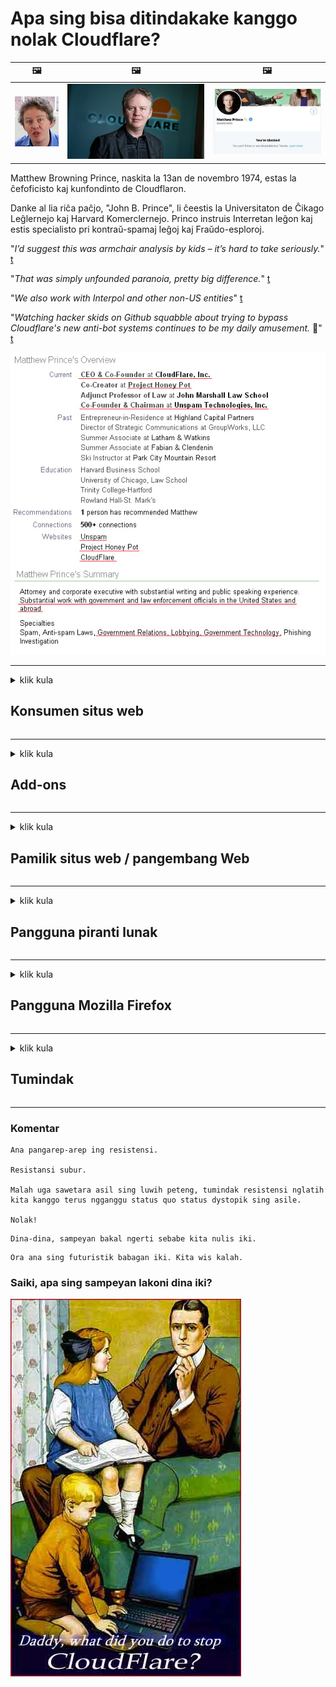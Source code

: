 # Apa sing bisa ditindakake kanggo nolak Cloudflare?

| 🖼 | 🖼 | 🖼 |
| --- | --- | --- |
| ![](../image/matthew_prince_teen.jpg) | ![](../image/matthew_prince.jpg) | ![](../image/blockedbymatthewprince.jpg) |


Matthew Browning Prince, naskita la 13an de novembro 1974, estas la ĉefoficisto kaj kunfondinto de Cloudflaron.

Danke al lia riĉa paĉjo, "John B. Prince", li ĉeestis la Universitaton de Ĉikago Leĝlernejo kaj Harvard Komerclernejo.
Princo instruis Interretan leĝon kaj estis specialisto pri kontraŭ-spamaj leĝoj kaj Fraŭdo-esploroj.


"*I’d suggest this was armchair analysis by kids – it’s hard to take seriously.*" [t](https://www.theguardian.com/technology/2015/nov/19/cloudflare-accused-by-anonymous-helping-isis)

"*That was simply unfounded paranoia, pretty big difference.*"  [t](https://twitter.com/xxdesmus/status/992757936123359233)

"*We also work with Interpol and other non-US entities*" [t](https://twitter.com/eastdakota/status/1203028504184360960)

"*Watching hacker skids on Github squabble about trying to bypass Cloudflare's new anti-bot systems continues to be my daily amusement.* 🍿" [t](https://twitter.com/eastdakota/status/1273277839102656515)


![](../image/whoismp.jpg)

---


<details>
<summary>klik kula

## Konsumen situs web
</summary>


- Yen situs web sing sampeyan seneng nggunakake Cloudflare, jarakake supaya ora nggunakake Cloudflare.
  - Whining ing media sosial kayata Facebook, Reddit, Twitter utawa Mastodon ora ana bedane. [Tindakan luwih banter tinimbang tagar.](https://twitter.com/phyzonloop/status/1274132092490862594)
  - Coba kontak karo pamilik situs web yen sampeyan pengin migunani.

[Cloudflare ujar](https://github.com/Eloston/ungoogled-chromium/issues/783):
```
Disaranake sampeyan menghubungi administrator kanggo layanan utawa situs tartamtu sing sampeyan lakoni lan nuduhake pengalaman sampeyan.
```

[Yen sampeyan ora njaluk, pemilik situs web ora bakal ngerti masalah iki.](../PEOPLE.md)

![](../image/liberapay.jpg)

[Tuladha sing sukses](https://counterpartytalk.org/t/turn-off-cloudflare-on-counterparty-co-plz/164/5).<br>
Sampeyan duwe masalah? [Ngunggahake swara saiki.](https://github.com/maraoz/maraoz.github.io/issues/1) Tuladha ing ngisor iki.

```
Sampeyan mung mbantu sensor perusahaan lan pengawasan massal.
https://git.sdf.org/deCloudflare/cloudflare-tor/src/branch/master/README.md
```

```
Kaca web sampeyan ana ing taman berdhelik pribadi CloudFlare sing nglanggar privasi.
https://git.sdf.org/deCloudflare/cloudflare-tor/
```

- Luangake wektu kanggo maca kabijakan privasi situs web.
  - yen situs web kasebut ana ing mburi Cloudflare utawa situs web nggunakake layanan sing gegandhengan karo Cloudflare.

Kudu nerangake apa "Cloudflare" kasebut, lan njaluk idin kanggo nuduhake data karo Cloudflare. Gagal nglakoni bakal nyebabake pelanggaran kepercayaan lan situs web sing dimaksud kudu dihindari.

[Tuladha kabijakan privasi sing bisa ditampa ing kene](https://archive.is/bDlTz) ("Subprocessors" > "Entity Name")

```
Aku wis maca kabijakan privasi sampeyan lan aku ora bisa nemokake tembung Cloudflare.
Aku nolak nuduhake data karo sampeyan yen sampeyan terus menehi data ing Cloudflare.
https://git.sdf.org/deCloudflare/cloudflare-tor/
```

Iki minangka conto kabijakan privasi sing ora duwe tembung Cloudflare.
[Liberland Jobs](https://archive.is/daKIr) [privacy policy](https://docsend.com/view/feiwyte):

![](../image/cfwontobey.jpg)

Cloudflare duwe kabijakan privasi dhewe.
[Cloudflare seneng karo wong sing doxxing.](https://www.reddit.com/r/GamerGhazi/comments/2s64fe/be_wary_reporting_to_cloudflare/)

Mangkene conto sing apik kanggo formulir pendaftaran situs web.
AFAIK, situs web nol nindakake iki. Apa sampeyan bakal dipercaya?

```
Kanthi ngeklik "Mlebu kanggo XYZ", sampeyan setuju karo syarat layanan lan pernyataan privasi.
Sampeyan uga setuju kanggo nuduhake data karo Cloudflare lan uga setuju karo pernyataan privasi cloudflare.
Yen Cloudflare ngeculake informasi sampeyan utawa ora ngidini sampeyan nyambung menyang server, iku dudu kaluputane. [*]

[ Ndhaptar ] [ Aku ora setuju ]
```
[*] [PEOPLE.md](../PEOPLE.md)


- Coba aja nggunakake layanane. Elinga yen sampeyan ditonton dening Cloudflare.
  - ["I'm in your TLS, sniffin' your passworz"](../image/iminurtls.jpg)

- Telusuri situs web liyane. Ana alternatif lan kesempatan ing internet!

- Mestekake kanca supaya nggunakake Tor saben dina.
  - Anonimitas kudu dadi standar internet mbukak!
  - [Elinga yen proyek Tor ora seneng karo proyek iki.](../HISTORY.md)

</details>

------

<details>
<summary>klik kula

## Add-ons
</summary>

- Yen browser sampeyan yaiku Firefox, Tor Browser, utawa Chromium Ungoogled, gunakake salah siji add-on ing ngisor iki.
  - Yen sampeyan pengin nambah add-on anyar takon luwih dhisik.


| Jeneng | Pangembang | Dhukungan | Bisa Blokir | Ora Bisa ngabari | Chrome |
| -------- | -------- | -------- | -------- | -------- | -------- |
| [Bloku Cloudflaron MITM-Atakon](../subfiles/about.bcma.md) | #Addon | [ ? ](README.md) | **Nggih**     | **Nggih**     |  **Nggih** |
| [Ĉu ligoj estas vundeblaj al MITM-atako?](../subfiles/about.ismm.md) | #Addon | [ ? ](README.md) | Ora     | **Nggih**     |  **Nggih** |
| [Ĉu ĉi tiuj ligoj blokos Tor-uzanton?](../subfiles/about.isat.md) | #Addon | [ ? ](README.md) | Ora     | **Nggih**     |  **Nggih** |
| [Block Cloudflare MITM Attack](https://trac.torproject.org/projects/tor/attachment/ticket/24351/block_cloudflare_mitm_attack-1.0.14.1-an%2Bfx.xpi)<br>[**DELETED BY TOR PROJECT**](../HISTORY.md) | nullius | [ ? ](tool/block_cloudflare_mitm_fx), [Link](README.md) | **Nggih**     | **Nggih**     |  Ora |
| [TPRB](http://34ahehcli3epmhbu2wbl6kw6zdfl74iyc4vg3ja4xwhhst332z3knkyd.onion/) | Sw | [ ? ](http://34ahehcli3epmhbu2wbl6kw6zdfl74iyc4vg3ja4xwhhst332z3knkyd.onion/) | **Nggih**     | **Nggih**     |  Ora |
| [Detect Cloudflare](https://addons.mozilla.org/en-US/firefox/addon/detect-cloudflare/) | Frank Otto | [ ? ](https://github.com/traktofon/cf-detect) | Ora     | **Nggih**     |  Ora |
| [True Sight](https://addons.mozilla.org/en-US/firefox/addon/detect-cloudflare-plus/) | claustromaniac | [ ? ](https://github.com/claustromaniac/detect-cloudflare-plus) | Ora     | **Nggih**     |  Ora |
| [Which Cloudflare datacenter am I visiting?](https://addons.mozilla.org/en-US/firefox/addon/cf-pop/) | 依云 | [ ? ](https://github.com/lilydjwg/cf-pop) | Ora     | **Nggih**     |  Ora |


- "Decentraleyes" bisa mungkasi sambungan menyang "CDNJS (Cloudflare)".
  - Iki ngalangi akeh panjaluk supaya ora tekan jaringan, lan nglayani file lokal supaya situs ora rusak.
  - Pangembang mangsuli: "[very concerning indeed](https://github.com/Synzvato/decentraleyes/issues/236#issuecomment-352049501)", "[widespread usage severely centralizes the web](https://github.com/Synzvato/decentraleyes/issues/251#issuecomment-366752049)"

- [Sampeyan uga bisa mbusak utawa ora percaya sertifikat Cloudflare saka Otoritas Sertifikat (CA).](https://www.ssl.com/how-to/remove-root-certificate-firefox/)

</details>

------

<details>
<summary>klik kula

## Pamilik situs web / pangembang Web
</summary>


![](../image/word_cloudflarefree.jpg)

- Aja nggunakake solusi Cloudflare, Periode.
  - Sampeyan bisa nindakake luwih apik tinimbang iku, bener? [Mangkene carane mbusak langganan Cloudflare, rencana, domain, utawa akun.](https://support.cloudflare.com/hc/en-us/articles/200167776-Removing-subscriptions-plans-domains-or-accounts)

| 🖼 | 🖼 |
| --- | --- |
| ![](../image/htmlalertcloudflare.jpg) | ![](../image/htmlalertcloudflare2.jpg) |

- Pengin luwih akeh pelanggan? Sampeyan ngerti apa sing kudu ditindakake. Petunjuk minangka "baris ing ndhuwur".
  - [Halo, sampeyan nulis "Kita nggawe privasi sampeyan kanthi serius" nanging aku entuk "Kesalahan 403 Proxy Anonim Dilarang Ora Diidini".](https://it.slashdot.org/story/19/02/19/0033255/stop-saying-we-take-your-privacy-and-security-seriously) Napa sampeyan ngalangi Tor Utawa VPN? [Lan kenapa sampeyan ngalangi email sementara?](http://nomdjgwjvyvlvmkolbyp3rocn2ld7fnlidlt2jjyotn3qqsvzs2gmuyd.onion/mail/)

![](../image/anonexist.jpg)

- Nggunakake Cloudflare bakal nambah kemungkinan pemadaman. Pengunjung ora bisa ngakses situs web sampeyan yen server sampeyan mati utawa Cloudflare ora aktif.
  - [Apa sampeyan mikir tenan manawa Cloudflare ora bakal mudhun?](https://www.ibtimes.com/cloudflare-down-not-working-sites-producing-504-gateway-timeout-errors-2618008) [Another](https://twitter.com/Jedduff/status/1097875615997399040) [sample](https://twitter.com/search?f=tweets&vertical=default&q=Cloudflare%20is%20having%20problems). [Need more](../PEOPLE.md)?

![](../image/cloudflareinternalerror.jpg)

- Nggunakake Cloudflare kanggo proksi "layanan API", "server nganyari piranti lunak" utawa "feed RSS" bakal ngrugekake pelanggan. Pelanggan nyeluk sampeyan lan ujar "Aku ora bisa nggunakake API sampeyan maneh", lan sampeyan ora ngerti apa sing kedadeyan. Cloudflare bisa meneng-menengan mblokir pelanggan sampeyan. Apa sampeyan mikir ora apa-apa?
  - Ana akeh klien maca RSS lan layanan online maca RSS. Napa sampeyan nerbitake feed RSS yen sampeyan ora ngidini wong langganan?

![](../image/rssfeedovercf.jpg)

- Apa sampeyan butuh sertifikat HTTPS? Gunakake "Ayo Ndhelik" utawa tuku saka perusahaan CA.

- Apa sampeyan butuh server DNS? Ora bisa nyiyapake server sampeyan dhewe? Kepiye carane: [Hurricane Electric Free DNS](https://dns.he.net/), [Dyn.com](https://dyn.com/dns/), [1984 Hosting](https://www.1984hosting.com/), [Afraid.Org (Admin busak akun sampeyan yen nggunakake TOR)](https://freedns.afraid.org/)

- Nggolek layanan hosting? Gratis wae? Kepiye carane: [Onion Service](http://vww6ybal4bd7szmgncyruucpgfkqahzddi37ktceo3ah7ngmcopnpyyd.onion/en/security/network-security/tor/onionservices-best-practices), [Free Web Hosting Area](https://freewha.com/), [Autistici/Inventati Web Site Hosting](https://www.autinv5q6en4gpf4.onion/services/website), [Github Pages](https://pages.github.com/), [Surge](https://surge.sh/)
  - [Alternatif kanggo Cloudflare](../subfiles/cloudflare-alternatives.md)

- Apa sampeyan nggunakake "cloudflare-ipfs.com"? [Apa sampeyan ngerti Cloudflare IPFS iku ala?](../PEOPLE.md)

- Instal Firewall Aplikasi Web kayata OWASP lan Fail2Ban ing server sampeyan lan atur kanthi bener.
  - Mblokir Tor dudu solusi. Aja ngukum kabeh wong mung kanggo pangguna cilik sing ala.

- Pangalihan utawa blokir pangguna "Cloudflare Warp" supaya ora bisa ngakses situs web sampeyan. Lan nyedhiyani alesan yen sampeyan bisa.

> Dhaptar IP: "[Kisaran IP Cloudflare saiki](cloudflare_inc/)"

> A: Blokir wae

```
server {
...
deny 173.245.48.0/20;
deny 103.21.244.0/22;
deny 103.22.200.0/22;
deny 103.31.4.0/22;
deny 141.101.64.0/18;
deny 108.162.192.0/18;
deny 190.93.240.0/20;
deny 188.114.96.0/20;
deny 197.234.240.0/22;
deny 198.41.128.0/17;
deny 162.158.0.0/15;
deny 104.16.0.0/12;
deny 172.64.0.0/13;
deny 131.0.72.0/22;
deny 2400:cb00::/32;
deny 2606:4700::/32;
deny 2803:f800::/32;
deny 2405:b500::/32;
deny 2405:8100::/32;
deny 2a06:98c0::/29;
deny 2c0f:f248::/32;
...
}
```

> B: Pangalihan menyang kaca bebaya

```
http {
...
geo $iscf {
default 0;
173.245.48.0/20 1;
103.21.244.0/22 1;
103.22.200.0/22 1;
103.31.4.0/22 1;
141.101.64.0/18 1;
108.162.192.0/18 1;
190.93.240.0/20 1;
188.114.96.0/20 1;
197.234.240.0/22 1;
198.41.128.0/17 1;
162.158.0.0/15 1;
104.16.0.0/12 1;
172.64.0.0/13 1;
131.0.72.0/22 1;
2400:cb00::/32 1;
2606:4700::/32 1;
2803:f800::/32 1;
2405:b500::/32 1;
2405:8100::/32 1;
2a06:98c0::/29 1;
2c0f:f248::/32 1;
}
...
}

server {
...
if ($iscf) {rewrite ^ https://example.com/cfwsorry.php;}
...
}

<?php
header('HTTP/1.1 406 Not Acceptable');
echo <<<CLOUDFLARED
Thank you for visiting ourwebsite.com!<br />
We are sorry, but we can't serve you because your connection is being intercepted by Cloudflare.<br />
Please read https://git.sdf.org/deCloudflare/cloudflare-tor for more information.<br />
CLOUDFLARED;
die();
```

- Siapake Tor Onion Service utawa I2P yen sampeyan yakin kebebasan lan nampani pangguna anonim.

- Nyuwun saran saka operator situs web dual Clearnet / Tor liyane lan temokake kanca anonim!

</details>

------

<details>
<summary>klik kula

## Pangguna piranti lunak
</summary>


- Discord nggunakake CloudFlare. Alternatif? Disaranake [**Briar** (Android)](https://f-droid.org/en/packages/org.briarproject.briar.android/), [Ricochet (PC)](https://ricochet.im/), [Tox + Tor (Android/PC)](https://tox.chat/download.html)
  - Briar kalebu Tor daemon dadi ora prelu nginstal Orbot.
  - Pengembang Qwtch, Bukak Privasi, mbusak proyek stop_cloudflare saka layanan git tanpa kabar.

- Yen sampeyan nggunakake Debian GNU / Linux, utawa turunan, lengganan: [bug #831835](https://bugs.debian.org/cgi-bin/bugreport.cgi?bug=831835). Lan yen sampeyan bisa, tulung verifikasi tambalan kasebut, lan tulung njaga kanggo kesimpulan sing bener apa kudu ditampa.

- Tansah menehi saran browser iki.

| Jeneng | Pangembang | Dhukungan | Komentar |
| -------- | -------- | -------- | -------- |
| [Ungoogled-Chromium](https://ungoogled-software.github.io/ungoogled-chromium-binaries/) | Eloston | [ ? ](https://github.com/Eloston/ungoogled-chromium) | PC (Win, Mac, Linux)  _!Tor_ |
| [Bromite](https://www.bromite.org/fdroid) | Bromite | [ ? ](https://github.com/bromite/bromite/issues) | Android  _!Tor_ |
| [Tor Browser](https://www.torproject.org/download/) | Tor Project | [ ? ](https://support.torproject.org/) | PC (Win, Mac, Linux)  _Tor_|
| [Tor Browser Android](https://www.torproject.org/download/) | Tor Project | [ ? ](https://support.torproject.org/) | Android  _Tor_|
| [Onion Browser](https://itunes.apple.com/us/app/onion-browser/id519296448?mt=8) | Mike Tigas | [ ? ](https://github.com/OnionBrowser/OnionBrowser/issues) | Apple iOS  _Tor_|
| [GNU/Icecat](https://www.gnu.org/software/gnuzilla/) | GNU | [ ? ](https://www.gnu.org/software/gnuzilla/) | PC (Linux) |
| [IceCatMobile](https://f-droid.org/en/packages/org.gnu.icecat/) | GNU | [ ? ](https://lists.gnu.org/mailman/listinfo/bug-gnuzilla) | Android |
| [Iridium Browser](https://iridiumbrowser.de/about/) | Iridium | [ ? ](https://github.com/iridium-browser/iridium-browser/) | PC (Win, Mac, Linux, OpenBSD) |


Privasi piranti lunak liya ora sampurna. Iki ora ateges browser Tor "sampurna".
Ora ana 100% aman utawa 100% pribadi ing internet lan teknologi.

- Ora pengin nggunakake Tor? Sampeyan bisa nggunakake browser apa wae nganggo Tor daemon.
  - [Elinga yen proyek Tor ora seneng iki.](https://support.torproject.org/tbb/tbb-9/) Gunakake Browser Tor yen sampeyan bisa nindakake.
- [Cara nggunakake Chromium nganggo Tor](../subfiles/chromium_tor.md)


Ayo ngobrol babagan privasi piranti lunak liyane.

- [Yen sampeyan pancen kudu nggunakake Firefox, pilih "Firefox ESR".](https://www.mozilla.org/en-US/firefox/organizations/)
  - [Firefox - Spyware Watchdog](https://spyware.neocities.org/articles/firefox.html)
  - [Firefox nolak pidhato gratis, nglarang wicara bebas](https://web.archive.org/web/20200423010026/https://reclaimthenet.org/firefox-rejects-free-speech-bans-free-speech-commenting-plugin-dissenter-from-its-extensions-gallery/)
  - ["100+ downvotes. Kayane njaluk perusahaan perangkat lunak tetep ... piranti lunak saiki akeh banget."](https://old.reddit.com/r/firefox/comments/gutdiw/weve_got_work_to_do_the_mozilla_blog/fslbbb6/)
  - [Eh, kenapa Firefox nuduhake tautan sing disponsori ing bilah URLku?](https://www.reddit.com/r/firefox/comments/jybx2w/uh_why_is_firefox_showing_me_sponsored_links_in/)
  - [Mozilla - Sétan Incarnate](https://digdeeper.neocities.org/ghost/mozilla.html)

- [Elinga, Mozilla nggunakake layanan Cloudflare.](https://www.robtex.com/dns-lookup/www.mozilla.org) [Dheweke uga nggunakake layanan DNS Cloudflare ing produke.](https://www.theregister.co.uk/2018/03/21/mozilla_testing_dns_encryption/)

- [Mozilla resmi nolak tiket iki.](https://bugzilla.mozilla.org/show_bug.cgi?id=1426618)

- [Firefox Focus minangka guyon.](https://github.com/mozilla-mobile/focus-android/issues/1743) [Dheweke janji bakal mateni telemetri nanging dheweke ngganti.](https://github.com/mozilla-mobile/focus-android/issues/4210)

- [Pangembang PaleMoon / Basilisk seneng Cloudflare.](https://github.com/mozilla-mobile/focus-android/issues/1743#issuecomment-345993097)
  - [Server Arsip Pale Moon disusupi lan nyebar malware suwene 18 Wulan](https://www.reddit.com/r/privacytoolsIO/comments/cc808y/pale_moons_archive_server_hacked_and_spread/)
  - Dheweke uga sengit karo pangguna Tor - "[Ayo musuhan Tor. Aku nganggep umume situs kudu misuh karo Tor amarga faktor penyalahgunaan sing dhuwur banget.](https://github.com/yacy/yacy_search_server/issues/314#issuecomment-565932097)"

- [Waterhio duwe masalah "telpon omah" sing parah](https://spyware.neocities.org/articles/waterfox.html)

- [Google Chrome minangka spyware.](https://www.gnu.org/proprietary/malware-google.en.html)
  - [Google profil kegiatan sampeyan.](https://spyware.neocities.org/articles/chrome.html)

- [SRWare Iron nggawe sambungan telpon liwat telpon sing kakehan.](https://spyware.neocities.org/articles/iron.html) Uga nyambung menyang domain google.

- [Pelacak whitelist Facebook / Twitter Browser.](https://www.bleepingcomputer.com/news/security/facebook-twitter-trackers-whitelisted-by-brave-browser/)
  - [Mangkene luwih akeh masalah.](https://spyware.neocities.org/articles/brave.html)
  - [ID afiliasi binance](https://twitter.com/cryptonator1337/status/1269594587716374528)

- [Microsoft Edge ngidini Facebook mbukak kode Flash ing mburi pangguna.](https://www.zdnet.com/article/microsoft-edge-lets-facebook-run-flash-code-behind-users-backs/)

- [Vivaldi ora ngormati privasi sampeyan.](https://spyware.neocities.org/articles/vivaldi.html)

- [Tingkat spyware Opera: Sangat Tinggi](https://spyware.neocities.org/articles/opera.html)

- Apple iOS: [Sampeyan ora nggunakake iOS babar pisan, utamane amarga malware.](https://www.gnu.org/proprietary/malware-apple.html)

Mula, disaranake mung tabel ing ndhuwur. Ora liya.

</details>

------

<details>
<summary>klik kula

## Pangguna Mozilla Firefox
</summary>


- "Firefox Nightly" bakal ngirim informasi level debug menyang server Mozilla tanpa metode opt-out.
  - [Server Mozilla dadi Cloudflare](https://www.digwebinterface.com/?hostnames=www.mozilla.org%0D%0Amozilla.cloudflare-dns.com&type=&ns=resolver&useresolver=8.8.4.4&nameservers=)

- Sampeyan bisa nglarang Firefox supaya ora nyambung menyang server Mozilla.
  - [Pandhuan template-Mozilla](https://github.com/mozilla/policy-templates/blob/master/README.md)
  - Elinga trik iki bisa uga mandheg ing versi mengko amarga Mozilla seneng nggawe dhaptar putih dhewe.
  - Gunakake filter firewall lan DNS kanggo mblokir kabeh.

"`/distribution/policies.json`"

>     "WebsiteFilter": {
> 		"Block": [
> 		"*://*.mozilla.com/*",
> 		"*://*.mozilla.net/*",
> 		"*://*.mozilla.org/*",
> 		"*://webcompat.com/*",
> 		"*://*.firefox.com/*",
> 		"*://*.thunderbird.net/*",
> 		"*://*.cloudflare.com/*"
> 		]
>     },


- ~~Laporake bug babagan tracker mozilla, supaya ora nggunakake Cloudflare.~~ Ana laporan bug babagan bugzilla. Akeh wong sing ngirim keprihatinan, nanging bug kasebut didhelikake dening admin ing taun 2018.

- Sampeyan bisa mateni DoH ing Firefox.
  - [Ganti panyedhiya firefox DNS default](../subfiles/change-firefox-dns.md)

![](../image/firefoxdns.jpg)

- [Yen sampeyan pengin nggunakake DNS non-ISP, coba gunakake layanan OpenNIC Tier2 DNS utawa layanan DNS non-Cloudflare.](https://wiki.opennic.org/start)
![](../image/opennic.jpg)
  - Blokir Cloudflare nganggo DNS. [Crimeflare DNS](https://dns.crimeflare.eu.org/)

- Sampeyan bisa nggunakake Tor minangka resolusi DNS. [Yen sampeyan dudu ahli Tor, takon ing kene.](https://tor.stackexchange.com/)

> **Piye carane**
> 1. Download Tor lan instal ing komputer.
> 2. Tambahake baris iki menyang file "torrc".
> DNSPort 127.0.0.1:53
> 3. Wiwiti maneh Tor.
> 4. Setel server DNS komputer menyang "127.0.0.1".

</details>

------

<details>
<summary>klik kula

## Tumindak
</summary>


- Kandhani wong liya ing sekitar sampeyan babagan bebaya Cloudflare.

- [Mbantu ngapikake repositori iki.](https://git.sdf.org/deCloudflare/cloudflare-tor).
  - Loro-lorone dhaptar, bantahan nglawan lan rinciane.

- [Dokumentasi lan publikake manawa ana kesalahan ing Cloudflare (lan perusahaan sing padha), priksa manawa bakal kasebut repositori kasebut nalika sampeyan nindakake](https://git.sdf.org/deCloudflare/cloudflare-tor) :)

- Goleki luwih akeh wong nggunakake Tor kanthi standar supaya bisa ngrasakake web saka perspektif macem-macem jagad.

- Klompok wiwitan, ing media sosial lan daging, khusus kanggo mbebasake jagad saka Cloudflare.

- Yen cocog, link menyang klompok kasebut ing repositori iki - iki bisa dadi papan kanggo koordinasi kerja bebarengan minangka grup.

- [Miwiti koop sing bisa nyedhiyani alternatif non perusahaan sing migunani kanggo Cloudflare.](../subfiles/cloudflare-alternatives.md)

- Ayo ngerti alternatif liyane kanggo paling ora nyedhiyakake sawetara pertahanan berlapis marang Cloudflare.

- Yen sampeyan pelanggan Cloudflare, atur setelan privasi, lan enteni supaya dheweke nerak.
  - [Banjur wenehake tuduhan pelanggaran anti-spam / privasi.](https://twitter.com/thexpaw/status/1108424723233419264)

- Yen sampeyan ana ing Amerika Serikat lan situs web sing dimaksud yaiku bank utawa akuntan, coba nggawa tekanan hukum miturut Undhang-undhang Gramm – Leach – Bliley, utawa Amerika karo Undhang-undhang Disibilitas lan laporake maneh babagan jarak sampeyan .

- Yen situs web kasebut minangka situs pamrentah, coba nggawa tekanan hukum miturut Amandemen kaping 1 Konstitusi AS.

- Yen sampeyan warga Uni Eropa, hubungi situs web kanggo ngirim informasi pribadi miturut Peraturan Perlindungan Data Umum. Yen ora gelem menehi informasi sampeyan, iku nglanggar undang-undang.

- Kanggo perusahaan sing ngaku nawakake layanan ing situs web, coba dilaporake minangka "pariwara palsu" menyang organisasi perlindungan konsumen lan BBB. Situs web Cloudflare dilayani server Cloudflare.

- [ITU nyaranake ing konteks AS manawa Cloudflare wis mulai cukup gedhe supaya ukum antimonopoli bisa ditindakake.](https://www.itu.int/en/ITU-T/Workshops-and-Seminars/20181218/Documents/Geoff_Huston_Presentation.pdf)

- Bisa dibayangake manawa GNU GPL versi 4 bisa uga nyakup suplai kanggo nyimpen kode sumber ing sebalik layanan kasebut, mbutuhake kabeh program GPLv4 lan mengko sing paling ora kode sumber bisa diakses liwat media sing ora mbedakake pangguna Tor.

</details>

------

### Komentar

```
Ana pangarep-arep ing resistensi.

Resistansi subur.

Malah uga sawetara asil sing luwih peteng, tumindak resistensi nglatih kita kanggo terus ngganggu status quo status dystopik sing asile.

Nolak!
```

```
Dina-dina, sampeyan bakal ngerti sebabe kita nulis iki.
```

```
Ora ana sing futuristik babagan iki. Kita wis kalah.
```

### Saiki, apa sing sampeyan lakoni dina iki?


![](../image/stopcf.jpg)
